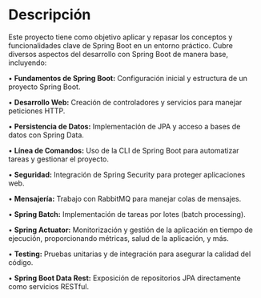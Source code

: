 
# Descripción 
Este proyecto tiene como objetivo aplicar y repasar los conceptos y funcionalidades clave de Spring Boot en un entorno práctico. Cubre diversos aspectos del desarrollo con Spring Boot de manera base, incluyendo:

• **Fundamentos de Spring Boot:** Configuración inicial y estructura de un proyecto Spring Boot.

• **Desarrollo Web:** Creación de controladores y servicios para manejar peticiones HTTP.

• **Persistencia de Datos:** Implementación de JPA y acceso a bases de datos con Spring Data.

• **Línea de Comandos:** Uso de la CLI de Spring Boot para automatizar tareas y gestionar el proyecto.

• **Seguridad:** Integración de Spring Security para proteger aplicaciones web.

• **Mensajería:** Trabajo con RabbitMQ para manejar colas de mensajes.

• **Spring Batch:** Implementación de tareas por lotes (batch processing).

• **Spring Actuator:** Monitorización y gestión de la aplicación en tiempo de ejecución, proporcionando métricas, salud de la aplicación, y más.

• **Testing:** Pruebas unitarias y de integración para asegurar la calidad del código.

• **Spring Boot Data Rest:** Exposición de repositorios JPA directamente como servicios RESTful.
